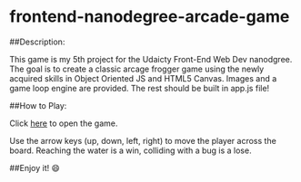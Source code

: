 frontend-nanodegree-arcade-game
===============================

##Description:

This game is my 5th project for the Udaicty Front-End Web Dev nanodgree.  The goal is to create a classic arcage frogger game using the newly acquired skills in Object Oriented JS and HTML5 Canvas.  Images and a game loop engine are provided.  The rest should be built in app.js file!

##How to Play:

Click [here](https://mashablair.github.io/arcade-game/) to open the game.

Use the arrow keys (up, down, left, right) to move the player across the board. Reaching the water is a win, colliding with a bug is a lose.

##Enjoy it!  :smile:
